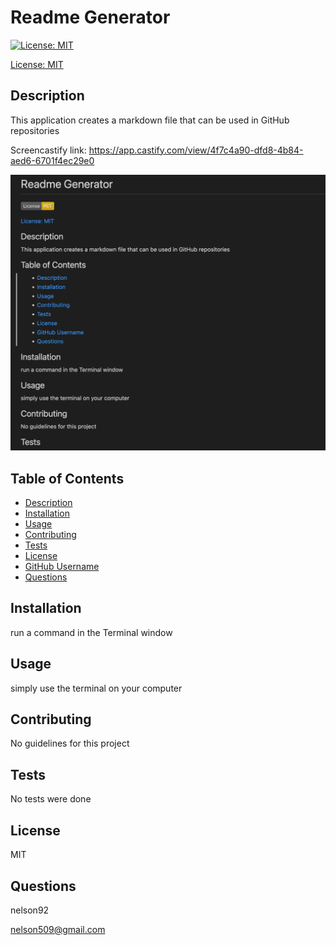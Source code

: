 # Readme Generator 
  
[![License: MIT](https://img.shields.io/badge/License-MIT-yellow.svg)](https://opensource.org/licenses/MIT)

[License: MIT](https://opensource.org/licenses/MIT)


## Description 
This application creates a markdown file that can be used in GitHub repositories

Screencastify link: https://app.castify.com/view/4f7c4a90-dfd8-4b84-aed6-6701f4ec29e0


![Screenshot](/Develop/images/screenshot.readme.png)

## Table of Contents   
* [Description](#description)
* [Installation](#installation)
* [Usage](#usage)
* [Contributing](#contributing)
* [Tests](#tests)
* [License](#license)
* [GitHub Username](#GitHub)
* [Questions](#email)

## Installation 
run a command in the Terminal window

## Usage
simply use the terminal on your computer

## Contributing
No guidelines for this project

## Tests
No tests were done

## License
MIT

## Questions
nelson92

nelson509@gmail.com


